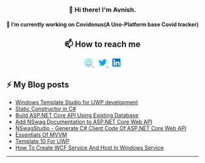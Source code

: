 <h3 align="center">👋 Hi there! I'm Avnish.</h3>
<h4 align="center">🔭 I’m currently working on Covidonus(A Uno-Platform base Covid tracker)</h3>
<h2 align="center">📫 How to reach me</h2>
<p align="center">
<a href="http://avnishkumar.co.in">
  <img alt="Avnish Kumar" width="21px" src="https://raw.githubusercontent.com/avikeid2007/avikeid2007/master/Images/global.png" />
</a>
    &nbsp;&nbsp;
<a href="https://twitter.com/avikeid2007">
  <img  alt="Avnish Kumar | Twitter" width="21px" src="https://raw.githubusercontent.com/avikeid2007/avikeid2007/master/Images/twitter.png" />
</a>
 &nbsp;&nbsp;
<a href="https://linkedin.com/in/avnishkumar1">
  <img  alt=Avnish Kumar | Linkedin" width="21px" src="https://raw.githubusercontent.com/avikeid2007/avikeid2007/master/Images/linkedin.png" />
</a>
  
</p>
<h2 align="left">⚡ My Blog posts</h2>


<!--START_SECTION:posts-->
* [Windows Template Studio for UWP development](http://avnishkumar.co.in/blog/view/windows-template-studio-for-uwp)
* [Static Constructor in C# ](http://avnishkumar.co.in/blog/view/static-constructor-in-csharpcnet)
* [Build ASP.NET Core API Using Existing Database](https://www.c-sharpcorner.com/article/build-asp-net-core-api-using-existing-database2/)
* [Add NSwag Documentation to ASP.NET Core Web API](https://www.c-sharpcorner.com/article/add-nswag-documentation-to-asp-net-core-web-api/)
* [NSwagStudio - Generate C# Client Code Of ASP.NET Core Web API](https://www.c-sharpcorner.com/article/generate-client-code-with-nswag-studio/)
* [Essentials Of MVVM](https://www.c-sharpcorner.com/article/essential-of-mvvm/)
* [Template 10 For UWP](https://www.c-sharpcorner.com/article/template-10-for-uwp/)
* [How To Create WCF Service And Host In Windows Service](http://avnishkumar.co.in/blog/view/how-to-create-wcf-service-and-host-in-windows-service)
<!--END_SECTION:posts-->

---

<!--
**avikeid2007/avikeid2007** is a ✨ _special_ ✨ repository because its `README.md` (this file) appears on your GitHub profile.

Here are some ideas to get you started:

- 🔭 I’m currently working on ...
- 🌱 I’m currently learning ...
- 👯 I’m looking to collaborate on ...
- 🤔 I’m looking for help with ...
- 💬 Ask me about ...
- 📫 How to reach me: ...
- 😄 Pronouns: ...
- ⚡ Fun fact: ...
-->
